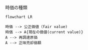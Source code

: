 時価の種類

```mermaid
flowchart LR

時価 --> 公正価値（fair value)
時価 --> A{現在の価値(current value)}
A --> 再調達原価
A --> 正味売却価額

```